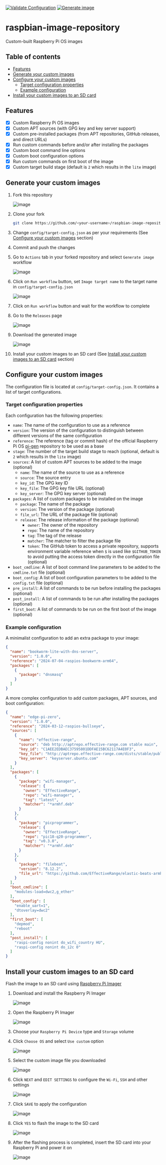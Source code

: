 
[![Validate Configuration](https://github.com/EffectiveRange/raspbian-image-repository/actions/workflows/validate-config.yml/badge.svg)](https://github.com/EffectiveRange/raspbian-image-repository/actions/workflows/validate-config.yml)
[![Generate image](https://github.com/EffectiveRange/raspbian-image-repository/actions/workflows/generate-image.yml/badge.svg)](https://github.com/EffectiveRange/raspbian-image-repository/actions/workflows/generate-image.yml)

# raspbian-image-repository

Custom-built Raspberry Pi OS images

## Table of contents

- [Features](#features)
- [Generate your custom images](#generate-your-custom-images)
- [Configure your custom images](#configure-your-custom-images)
    - [Target configuration properties](#target-configuration-properties)
    - [Example configuration](#example-configuration)
- [Install your custom images to an SD card](#install-your-custom-images-to-an-sd-card)

## Features

- [x] Custom Raspberry Pi OS images
- [x] Custom APT sources (with GPG key and key server support)
- [x] Custom pre-installed packages (from APT repositories, GitHub releases, and direct URLs)
- [x] Run custom commands before and/or after installing the packages
- [x] Custom boot command line options
- [x] Custom boot configuration options
- [x] Run custom commands on first boot of the image
- [x] Custom target build stage (default is `2` which results in the `lite` image)

## Generate your custom images

1. Fork this repository

   ![image](https://github.com/EffectiveRange/raspbian-image-repository/assets/171684354/a61f2969-2638-421f-8851-c55a77d798cd)

2. Clone your fork
    ```bash
    git clone https://github.com/<your-username>/raspbian-image-repository.git
    ```

3. Change `config/target-config.json` as per your requirements
   (See [Configure your custom images](#configure-your-custom-images) section)

4. Commit and push the changes

5. Go to `Actions` tab in your forked repository and select `Generate image` workflow

   ![image](https://github.com/EffectiveRange/raspbian-image-repository/assets/171684354/abbe853a-95c2-4ecc-a8f5-0a2a10a87125)

6. Click on `Run workflow` button, set `Image target name` to the target name in `config/target-config.json`

   ![image](https://github.com/EffectiveRange/raspbian-image-repository/assets/171684354/9a65fed0-3993-423b-ae3a-548c0f55c641)

7. Click on `Run workflow` button and wait for the workflow to complete

8. Go to the `Releases` page

   ![image](https://github.com/EffectiveRange/raspbian-image-repository/assets/171684354/ab810caf-7e4c-4b7a-a97c-9476379b5f56)

9. Download the generated image

   ![image](https://github.com/EffectiveRange/raspbian-image-repository/assets/171684354/ff6c209f-4f08-457f-89a2-aa6f43aeab3f)

10. Install your custom images to an SD card
    (See [Install your custom images to an SD card](#install-your-custom-images-to-an-sd-card) section)

## Configure your custom images

The configuration file is located at `config/target-config.json`. It contains a list of target configurations.

### Target configuration properties

Each configuration has the following properties:

- `name`: The name of the configuration to use as a reference
- `version`: The version of the configuration to distinguish between different versions of the same configuration
- `reference`: The reference (tag or commit hash) of the official Raspberry Pi
  OS [pi-gen](https://github.com/RPi-Distro/pi-gen.git) repository to be used as a base
- `stage`: The number of the target build stage to reach (optional, default is `2` which results in the `lite` image)
- `sources`: A list of custom APT sources to be added to the image (optional)
    - `name`: The name of the source to use as a reference
    - `source`: The source entry
    - `key_id`: The GPG key ID
    - `key_file`: The GPG key file URL (optional)
    - `key_server`: The GPG key server (optional)
- `packages`: A list of custom packages to be installed on the image
    - `package`: The name of the package
    - `version`: The version of the package (optional)
    - `file_url`: The URL of the package file (optional)
    - `release`: The release information of the package (optional)
        - `owner`: The owner of the repository
        - `repo`: The name of the repository
        - `tag`: The tag of the release
        - `matcher`: The matcher to filter the package file
        - `token`: The GitHub token to access a private repository, supports environment variable reference when `$` is
          used like `$GITHUB_TOKEN` to avoid putting the access token directly in the configuration file (optional)
- `boot_cmdline`: A list of boot command line parameters to be added to the `cmdline.txt` file (optional)
- `boot_config`: A list of boot configuration parameters to be added to the `config.txt` file (optional)
- `pre_install`: A list of commands to be run before installing the packages (optional)
- `post_install`: A list of commands to be run after installing the packages (optional)
- `first_boot`: A list of commands to be run on the first boot of the image (optional)

### Example configuration

A minimalist configuration to add an extra package to your image:

```json
{
  "name": "bookworm-lite-with-dns-server",
  "version": "1.0.0",
  "reference": "2024-07-04-raspios-bookworm-arm64",
  "packages": [
    {
      "package": "dnsmasq"
    }
  ]
}
```

A more complex configuration to add custom packages, APT sources, and boot configuration:

```json
{
  "name": "edge-pi-zero",
  "version": "1.0.0",
  "reference": "2024-03-12-raspios-bullseye",
  "sources": [
    {
      "name": "effective-range",
      "source": "deb http://aptrepo.effective-range.com stable main",
      "key_id": "C1AEE2EDBAEC37595801DDFAE15BC62117A4E0F3",
      "key_file": "http://aptrepo.effective-range.com/dists/stable/public.key",
      "key_server": "keyserver.ubuntu.com"
    }
  ],
  "packages": [
    {
      "package": "wifi-manager",
      "release": {
        "owner": "EffectiveRange",
        "repo": "wifi-manager",
        "tag": "latest",
        "matcher": "*armhf.deb"
      }
    },
    {
      "package": "picprogrammer",
      "release": {
        "owner": "EffectiveRange",
        "repo": "pic18-q20-programmer",
        "tag": "v0.3.0",
        "matcher": "*armhf.deb"
      }
    },
    {
      "package": "filebeat",
      "version": "8.12.2",
      "file_url": "https://github.com/EffectiveRange/elastic-beats-armhf-deb/releases/download/v8.12.2/filebeat-8.12.2-armv7l.deb"
    }
  ],
  "boot_cmdline": [
    "modules-load=dwc2,g_ether"
  ],
  "boot_config": [
    "enable_uart=1",
    "dtoverlay=dwc2"
  ],
  "first_boot": [
    "depmod",
    "reboot"
  ],
  "post_install": [
    "raspi-config nonint do_wifi_country HU",
    "raspi-config nonint do_i2c 0"
  ]
}
```

## Install your custom images to an SD card

Flash the image to an SD card using [Raspberry Pi Imager](https://www.raspberrypi.org/software/)

1. Download and install the Raspberry Pi Imager

   ![image](https://github.com/EffectiveRange/raspbian-image-repository/assets/171684354/f255a426-f909-4625-a15d-9515e804050e)

2. Open the Raspberry Pi Imager

   ![image](https://github.com/EffectiveRange/raspbian-image-repository/assets/171684354/65ec51a5-bc7a-42fb-ade0-ae8794420d4d)

3. Choose your `Raspberry Pi Device` type and `Storage` volume

4. Click `Choose OS` and select `Use custom` option

   ![image](https://github.com/EffectiveRange/raspbian-image-repository/assets/171684354/82eed8c7-9af3-42fe-94d9-7d2fab07e430)

5. Select the custom image file you downloaded

   ![image](https://github.com/EffectiveRange/raspbian-image-repository/assets/171684354/7e51ee4d-eb73-4c8a-b102-9202baff4d7a)

6. Click `NEXT` and `EDIT SETTINGS` to configure the `Wi-Fi`, `SSH` and other settings

   ![image](https://github.com/EffectiveRange/raspbian-image-repository/assets/171684354/b442515d-ed16-4b85-b53d-1f1d2e114ea2)

7. Click `SAVE` to apply the configuration

   ![image](https://github.com/EffectiveRange/raspbian-image-repository/assets/171684354/815201d4-fe96-45e6-8ed9-66432643d7e4)

8. Click `YES` to flash the image to the SD card

   ![image](https://github.com/EffectiveRange/raspbian-image-repository/assets/171684354/17da86f8-8ee4-4e13-a833-dbba717af63a)

9. After the flashing process is completed, insert the SD card into your Raspberry Pi and power it on

   ![image](https://github.com/EffectiveRange/raspbian-image-repository/assets/171684354/ce647b31-3e07-4cd8-a2be-db250da62649)
